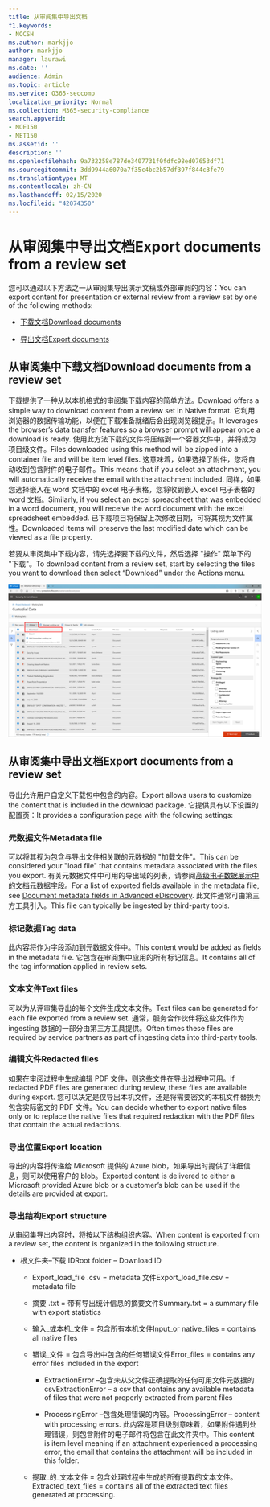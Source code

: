 ```yaml
---
title: 从审阅集中导出文档
f1.keywords:
- NOCSH
ms.author: markjjo
author: markjjo
manager: laurawi
ms.date: ''
audience: Admin
ms.topic: article
ms.service: O365-seccomp
localization_priority: Normal
ms.collection: M365-security-compliance
search.appverid:
- MOE150
- MET150
ms.assetid: ''
description: ''
ms.openlocfilehash: 9a732258e787de3407731f0fdfc98ed07653df71
ms.sourcegitcommit: 3dd9944a6070a7f35c4bc2b57df397f844c3fe79
ms.translationtype: MT
ms.contentlocale: zh-CN
ms.lasthandoff: 02/15/2020
ms.locfileid: "42074350"
---
```

# <a name="export-documents-from-a-review-set"></a><span data-ttu-id="f7c34-102">从审阅集中导出文档</span><span class="sxs-lookup"><span data-stu-id="f7c34-102">Export documents from a review set</span></span>

<span data-ttu-id="f7c34-103">您可以通过以下方法之一从审阅集导出演示文稿或外部审阅的内容：</span><span class="sxs-lookup"><span data-stu-id="f7c34-103">You can export content for presentation or external review from a review set by one of the following methods:</span></span>

- [<span data-ttu-id="f7c34-104">下载文档</span><span class="sxs-lookup"><span data-stu-id="f7c34-104">Download documents</span></span>](#download-documents-from-a-review-set)
 
- [<span data-ttu-id="f7c34-105">导出文档</span><span class="sxs-lookup"><span data-stu-id="f7c34-105">Export documents</span></span>](#export-documents-from-a-review-set)

## <a name="download-documents-from-a-review-set"></a><span data-ttu-id="f7c34-106">从审阅集中下载文档</span><span class="sxs-lookup"><span data-stu-id="f7c34-106">Download documents from a review set</span></span>

<span data-ttu-id="f7c34-107">下载提供了一种从以本机格式的审阅集下载内容的简单方法。</span><span class="sxs-lookup"><span data-stu-id="f7c34-107">Download offers a simple way to download content from a review set in Native format.</span></span> <span data-ttu-id="f7c34-108">它利用浏览器的数据传输功能，以便在下载准备就绪后会出现浏览器提示。</span><span class="sxs-lookup"><span data-stu-id="f7c34-108">It leverages the browser’s data transfer features so a browser prompt will appear once a download is ready.</span></span> <span data-ttu-id="f7c34-109">使用此方法下载的文件将压缩到一个容器文件中，并将成为项目级文件。</span><span class="sxs-lookup"><span data-stu-id="f7c34-109">Files downloaded using this method will be zipped into a container file and will be item level files.</span></span> <span data-ttu-id="f7c34-110">这意味着，如果选择了附件，您将自动收到包含附件的电子邮件。</span><span class="sxs-lookup"><span data-stu-id="f7c34-110">This means that if you select an attachment, you will automatically receive the email with the attachment included.</span></span> <span data-ttu-id="f7c34-111">同样，如果您选择嵌入在 word 文档中的 excel 电子表格，您将收到嵌入 excel 电子表格的 word 文档。</span><span class="sxs-lookup"><span data-stu-id="f7c34-111">Similarly, if you select an excel spreadsheet that was embedded in a word document, you will receive the word document with the excel spreadsheet embedded.</span></span> <span data-ttu-id="f7c34-112">已下载项目将保留上次修改日期，可将其视为文件属性。</span><span class="sxs-lookup"><span data-stu-id="f7c34-112">Downloaded items will preserve the last modified date which can be viewed as a file property.</span></span>

<span data-ttu-id="f7c34-113">若要从审阅集中下载内容，请先选择要下载的文件，然后选择 "操作" 菜单下的 "下载"。</span><span class="sxs-lookup"><span data-stu-id="f7c34-113">To download content from a review set, start by selecting the files you want to download then select “Download” under the Actions menu.</span></span>

![自动生成的计算机说明的屏幕截图](../media/eDiscoDownload.png)

## <a name="export-documents-from-a-review-set"></a><span data-ttu-id="f7c34-115">从审阅集中导出文档</span><span class="sxs-lookup"><span data-stu-id="f7c34-115">Export documents from a review set</span></span>

<span data-ttu-id="f7c34-116">导出允许用户自定义下载包中包含的内容。</span><span class="sxs-lookup"><span data-stu-id="f7c34-116">Export allows users to customize the content that is included in the download package.</span></span> <span data-ttu-id="f7c34-117">它提供具有以下设置的配置页：</span><span class="sxs-lookup"><span data-stu-id="f7c34-117">It provides a configuration page with the following settings:</span></span>

### <a name="metadata-file"></a><span data-ttu-id="f7c34-118">元数据文件</span><span class="sxs-lookup"><span data-stu-id="f7c34-118">Metadata file</span></span>

<span data-ttu-id="f7c34-119">可以将其视为包含与导出文件相关联的元数据的 "加载文件"。</span><span class="sxs-lookup"><span data-stu-id="f7c34-119">This can be considered your "load file" that contains metadata associated with the files you export.</span></span> <span data-ttu-id="f7c34-120">有关元数据文件中可用的导出域的列表，请参阅[高级电子数据展示中的文档元数据字段](document-metadata-fields-in-Advanced-eDiscovery.md)。</span><span class="sxs-lookup"><span data-stu-id="f7c34-120">For a list of exported fields available in the metadata file, see [Document metadata fields in Advanced eDiscovery](document-metadata-fields-in-Advanced-eDiscovery.md).</span></span> <span data-ttu-id="f7c34-121">此文件通常可由第三方工具引入。</span><span class="sxs-lookup"><span data-stu-id="f7c34-121">This file can typically be ingested by third-party tools.</span></span>

### <a name="tag-data"></a><span data-ttu-id="f7c34-122">标记数据</span><span class="sxs-lookup"><span data-stu-id="f7c34-122">Tag data</span></span>

<span data-ttu-id="f7c34-123">此内容将作为字段添加到元数据文件中。</span><span class="sxs-lookup"><span data-stu-id="f7c34-123">This content would be added as fields in the metadata file.</span></span> <span data-ttu-id="f7c34-124">它包含在审阅集中应用的所有标记信息。</span><span class="sxs-lookup"><span data-stu-id="f7c34-124">It contains all of the tag information applied in review sets.</span></span>

### <a name="text-files"></a><span data-ttu-id="f7c34-125">文本文件</span><span class="sxs-lookup"><span data-stu-id="f7c34-125">Text files</span></span>

<span data-ttu-id="f7c34-126">可以为从评审集导出的每个文件生成文本文件。</span><span class="sxs-lookup"><span data-stu-id="f7c34-126">Text files can be generated for each file exported from a review set.</span></span> <span data-ttu-id="f7c34-127">通常，服务合作伙伴将这些文件作为 ingesting 数据的一部分由第三方工具提供。</span><span class="sxs-lookup"><span data-stu-id="f7c34-127">Often times these files are required by service partners as part of ingesting data into third-party tools.</span></span>

### <a name="redacted-files"></a><span data-ttu-id="f7c34-128">编辑文件</span><span class="sxs-lookup"><span data-stu-id="f7c34-128">Redacted files</span></span>

<span data-ttu-id="f7c34-129">如果在审阅过程中生成编辑 PDF 文件，则这些文件在导出过程中可用。</span><span class="sxs-lookup"><span data-stu-id="f7c34-129">If redacted PDF files are generated during review, these files are available during export.</span></span> <span data-ttu-id="f7c34-130">您可以决定是仅导出本机文件，还是将需要密文的本机文件替换为包含实际密文的 PDF 文件。</span><span class="sxs-lookup"><span data-stu-id="f7c34-130">You can decide whether to export native files only or to replace the native files that required redaction with the PDF files that contain the actual redactions.</span></span>

### <a name="export-location"></a><span data-ttu-id="f7c34-131">导出位置</span><span class="sxs-lookup"><span data-stu-id="f7c34-131">Export location</span></span>

<span data-ttu-id="f7c34-132">导出的内容将传递给 Microsoft 提供的 Azure blob，如果导出时提供了详细信息，则可以使用客户的 blob。</span><span class="sxs-lookup"><span data-stu-id="f7c34-132">Exported content is delivered to either a Microsoft provided Azure blob or a customer’s blob can be used if the details are provided at export.</span></span>

### <a name="export-structure"></a><span data-ttu-id="f7c34-133">导出结构</span><span class="sxs-lookup"><span data-stu-id="f7c34-133">Export structure</span></span>

<span data-ttu-id="f7c34-134">从审阅集导出内容时，将按以下结构组织内容。</span><span class="sxs-lookup"><span data-stu-id="f7c34-134">When content is exported from a review set, the content is organized in the following structure.</span></span>

  - <span data-ttu-id="f7c34-135">根文件夹–下载 ID</span><span class="sxs-lookup"><span data-stu-id="f7c34-135">Root folder – Download ID</span></span>
    
      - <span data-ttu-id="f7c34-136">Export\_load\_file .csv = metadata 文件</span><span class="sxs-lookup"><span data-stu-id="f7c34-136">Export\_load\_file.csv = metadata file</span></span>
    
      - <span data-ttu-id="f7c34-137">摘要 .txt = 带有导出统计信息的摘要文件</span><span class="sxs-lookup"><span data-stu-id="f7c34-137">Summary.txt = a summary file with export statistics</span></span>
    
      - <span data-ttu-id="f7c34-138">输入\_或本机\_文件 = 包含所有本机文件</span><span class="sxs-lookup"><span data-stu-id="f7c34-138">Input\_or native\_files = contains all native files</span></span>
    
      - <span data-ttu-id="f7c34-139">错误\_文件 = 包含导出中包含的任何错误文件</span><span class="sxs-lookup"><span data-stu-id="f7c34-139">Error\_files = contains any error files included in the export</span></span>
        
          - <span data-ttu-id="f7c34-140">ExtractionError –包含未从父文件正确提取的任何可用文件元数据的 csv</span><span class="sxs-lookup"><span data-stu-id="f7c34-140">ExtractionError – a csv that contains any available metadata of files that were not properly extracted from parent files</span></span>
        
          - <span data-ttu-id="f7c34-141">ProcessingError –包含处理错误的内容。</span><span class="sxs-lookup"><span data-stu-id="f7c34-141">ProcessingError – content with processing errors.</span></span> <span data-ttu-id="f7c34-142">此内容是项目级别意味着，如果附件遇到处理错误，则包含附件的电子邮件将包含在此文件夹中。</span><span class="sxs-lookup"><span data-stu-id="f7c34-142">This content is item level meaning if an attachment experienced a processing error, the email that contains the attachment will be included in this folder.</span></span>
    
      - <span data-ttu-id="f7c34-143">提取\_的\_文本文件 = 包含处理过程中生成的所有提取的文本文件。</span><span class="sxs-lookup"><span data-stu-id="f7c34-143">Extracted\_text\_files = contains all of the extracted text files generated at processing.</span></span>
